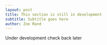 ```yaml
---
layout: post
title: This section is still in development
subtitle: Subtitle goes here
author: Zoe Rand
---
```


Under development check back later
